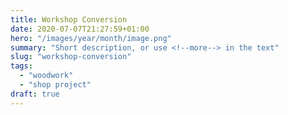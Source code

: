 ```yaml
---
title: Workshop Conversion
date: 2020-07-07T21:27:59+01:00
hero: "/images/year/month/image.png"
summary: "Short description, or use <!--more--> in the text"
slug: "workshop-conversion"
tags: 
  - "woodwork"
  - "shop project"
draft: true
---
```


